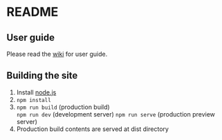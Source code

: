 # README

## User guide
Please read the [wiki](https://github.com/leeyc0/hksalariestax/wiki) for user guide.

## Building the site
1. Install [node.js](https://nodejs.org/en/)
2. `npm install`
3. `npm run build` (production build)   
   `npm run dev` (development server)
   `npm run serve` (production preview server)
4. Production build contents are served at dist directory
